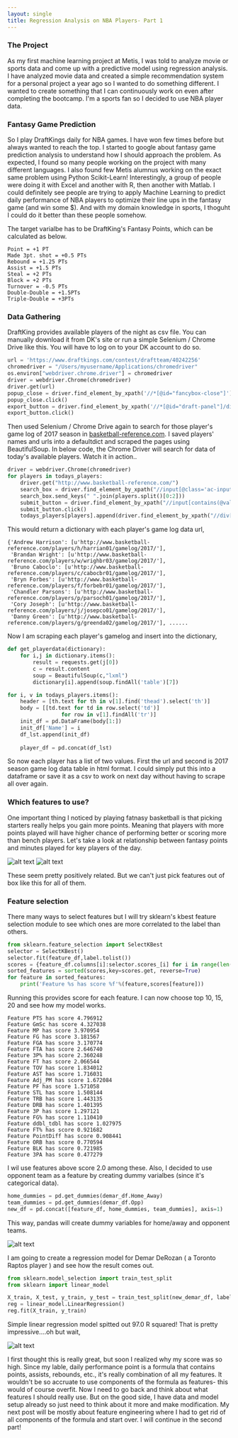 ```yaml
---
layout: single
title: Regression Analysis on NBA Players- Part 1
---
```



### The Project 

As my first machine learning project at Metis, I was told to analyze movie or sports data and come up with a predictive model using regression analysis. I have analyzed movie data and created a simple recommendation system for a personal project a year ago so I wanted to do something different. I wanted to create something that I can continuously work on even after completing the bootcamp. I'm a sports fan so I decided to use NBA player data. 


### Fantasy Game Prediction

So I play DraftKings daily for NBA games. I have won few times before but always wanted to reach the top. I started to google about fantasy game prediction analysis to understand how I should approach the problem. As expected, I found so many people working on the project with many different languages. I also found few Metis alumnus working on the exact same problem using Python Scikit-Learn! Interestingly, a group of people were doing it with Excel and another with R, then another with Matlab. I could definitely see people are trying to apply Machine Learning to predict daily performance of NBA players to optimize their line ups in the fantasy game (and win some $). And with my domain knowledge in sports, I thoguht I could do it better than these people somehow.

The target varialbe has to be DraftKing's Fantasy Points, which can be calculated as below.

```
Point = +1 PT
Made 3pt. shot = +0.5 PTs
Rebound = +1.25 PTs
Assist = +1.5 PTs
Steal = +2 PTs
Block = +2 PTs
Turnover = -0.5 PTs
Double-Double = +1.5PTs
Triple-Double = +3PTs
```

### Data Gathering

DraftKing provides available players of the night as csv file. You can manually download it from DK's site or run a simple Selenium / Chrome Drive like this. You will have to log on to your DK account to do so. 

```python
url = 'https://www.draftkings.com/contest/draftteam/40242256'
chromedriver = "/Users/myusername/Applications/chromedriver"
os.environ["webdriver.chrome.driver"] = chromedriver
driver = webdriver.Chrome(chromedriver)
driver.get(url)
popup_close = driver.find_element_by_xpath('//*[@id="fancybox-close"]')
popup_close.click()
export_button = driver.find_element_by_xpath('//*[@id="draft-panel"]/div/div[1]/div[9]/a/img')
export_button.click()
```

Then used Selenium / Chrome Drive again to search for those player's game log of 2017 season in <a href="http://www.basketball-reference.com/">basketball-reference.com</a>. I saved players' names and urls into a defaultdict and scraped the pages using BeautifulSoup. 
In below code, the Chrome Driver will search for data of today's available players. Watch it in action..

```python
driver = webdriver.Chrome(chromedriver)
for players in todays_players:
    driver.get("http://www.basketball-reference.com/")
    search_box = driver.find_element_by_xpath("//input[@class='ac-input completely']")
    search_box.send_keys(" ".join(players.split()[0:2]))
    submit_button = driver.find_element_by_xpath("//input[contains(@value, 'Search')]")
    submit_button.click()
    todays_players[players].append(driver.find_element_by_xpath("//div[@id='player_gamelogs']/div[@class='search-item'][last()]/div[@class='search-item-name']/a").get_attribute('href'))
```

This would return a dictionary with each player's game log data url,

```
{'Andrew Harrison': [u'http://www.basketball-reference.com/players/h/harrian01/gamelog/2017/'],
 'Brandan Wright': [u'http://www.basketball-reference.com/players/w/wrighbr03/gamelog/2017/'],
 'Bruno Caboclo': [u'http://www.basketball-reference.com/players/c/cabocbr01/gamelog/2017/'],
 'Bryn Forbes': [u'http://www.basketball-reference.com/players/f/forbebr01/gamelog/2017/'],
 'Chandler Parsons': [u'http://www.basketball-reference.com/players/p/parsoch01/gamelog/2017/'],
 'Cory Joseph': [u'http://www.basketball-reference.com/players/j/josepco01/gamelog/2017/'],
 'Danny Green': [u'http://www.basketball-reference.com/players/g/greenda02/gamelog/2017/'], ......
```

Now I am scraping each player's gamelog and insert into the dictionary,

```python
def get_playerdata(dictionary):
    for i,j in dictionary.items():
        result = requests.get(j[0])
        c = result.content
        soup = BeautifulSoup(c,"lxml")
        dictionary[i].append(soup.findAll('table')[7])
```

```python
for i, v in todays_players.items():
    header = [th.text for th in v[1].find('thead').select('th')]
    body = [[td.text for td in row.select('td')]
                 for row in v[1].findAll('tr')]
    init_df = pd.DataFrame(body[1:])
    init_df['Name'] = i
    df_lst.append(init_df)
    
    player_df = pd.concat(df_lst)
```
So now each player has a list of two values. First the url and second is 2017 season game log data table in html format. I could simply put this into a dataframe or save it as a csv to work on next day without having to scrape all over again.

### Which features to use?

One important thing I noticed by playing fatnasy basketball is that picking starters really helps you gain more points. Meaning that players with more points played will have higher chance of performing better or scoring more than bench players. Let's take a look at relationship between fantasy points and minutes played for key players of the day. 

![alt text](/images/minutes_pts.png "features")
![alt text](/images/homeaway.png "homeaway")

These seem pretty positively related. But we can't just pick features out of box like this for all of them. 

### Feature selection

There many ways to select features but I will try sklearn's kbest feature selection module to see which ones are more correlated to the label than others. 

```python
from sklearn.feature_selection import SelectKBest
selector = SelectKBest()
selector.fit(feature_df,label.tolist())
scores = {feature_df.columns[i]:selector.scores_[i] for i in range(len(feature_df.columns))}
sorted_features = sorted(scores,key=scores.get, reverse=True)
for feature in sorted_features:
    print('Feature %s has score %f'%(feature,scores[feature]))
```

Running this provides score for each feature. I can now choose top 10, 15, 20 and see how my model works.

```
Feature PTS has score 4.796912
Feature GmSc has score 4.327038
Feature MP has score 3.970954
Feature FG has score 3.181567
Feature FGA has score 3.170774
Feature FTA has score 2.646740
Feature 3P% has score 2.360248
Feature FT has score 2.066544
Feature TOV has score 1.834012
Feature AST has score 1.716031
Feature Adj_PM has score 1.672084
Feature PF has score 1.571058
Feature STL has score 1.508144
Feature TRB has score 1.443135
Feature DRB has score 1.401395
Feature 3P has score 1.297121
Feature FG% has score 1.110410
Feature ddbl_tdbl has score 1.027975
Feature FT% has score 0.921682
Feature PointDiff has score 0.908441
Feature ORB has score 0.770594
Feature BLK has score 0.721985
Feature 3PA has score 0.477279
```

I wil use features above score 2.0 among these. Also, I decided to use opponent team as a feature by creating dummy varialbes (since it's categorical data).

```python
home_dummies = pd.get_dummies(demar_df.Home_Away)
team_dummies = pd.get_dummies(demar_df.Opp)
new_df = pd.concat([feature_df, home_dummies, team_dummies], axis=1)
```

This way, pandas will create dummy variables for home/away and opponent teams. 

![alt text](/images/features_df.png "feature preview")

I am going to create a regression model for Demar DeRozan ( a Toronto Raptos player ) and see how the result comes out.


```python
from sklearn.model_selection import train_test_split
from sklearn import linear_model

X_train, X_test, y_train, y_test = train_test_split(new_demar_df, label, test_size=0.3, random_state=42)
reg = linear_model.LinearRegression()
reg.fit(X_train, y_train)
```

Simple linear regression model spitted out 97.0 R squared! That is pretty impressive....oh but wait,

![alt text](/images/predict_actual.png "predict_vs_actual")

I first thought this is really great, but soon I realized why my score was so high. Since my lable, daily performance point is a formula that contains points, assists, rebounds, etc., it's really combination of all my features. It wouldn't be so accruate to use components of the formula as features- this would of course overfit. Now I need to go back and think about what features I should really use. But on the good side, I have data and model setup already so just need to think about it more and make modification. My next post will be mostly about feature engineering where I had to get rid of all components of the formula and start over. I will continue in the second part!
